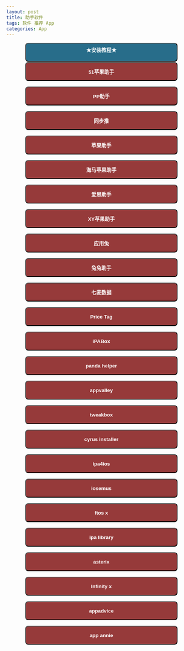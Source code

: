 ```yaml
---
layout: post
title: 助手软件
tags: 软件 推荐 App
categories: App
---
```

<style>
  .button2 {
     background-color: #963a3a;
     color: white;
	 font-weight: bold;
	 height: 50px;
	 width: 100%;
     margin-top: 1px;
     border-radius:8px
}
.button3 {
     background-color: #286d8a;
     color: white;
	 font-weight: bold;
	 height: 50px;
	 width: 100%;
     margin-top: 1px;
     border-radius:8px
}
@media only screen and (min-width: 760px){
  .button2 {
	 width: 80%;
	 margin-left: 10%;
}
  .button3 {
	 width: 80%;
	 margin-left: 10%;
}
}

</style>

<button class="button3"  onclick="jiaocheng()">★安装教程★<tton>
  <script language="javascript">
    function jiaocheng(){
      alert("1.点击按钮跳转到新网页安装 \n\n2.部分软件需要挂V下载 \n\n3.信任证书：设置-通用-描述文件与设备管理-点击对应的描述文件-信任");
}
  </script>


<a href="http://h5.51pgzs.com"> <button onclick="window.location.href" class="button2" target="_blank">51苹果助手</button> </a>

<a href="https://wap.25pp.com"> <button onclick="window.location.href" class="button2" target="_blank">PP助手</button> </a>

<a href="http://tui.tongbu.com/m/"> <button onclick="window.location.href" class="button2" target="_blank">同步推</button> </a>

<a href="http://zs.91.com/m2/pgzs.html"> <button onclick="window.location.href" class="button2" target="_blank">苹果助手</button> </a>

<a href="http://www.haima.me/iphone.html"> <button onclick="window.location.href" class="button2" target="_blank">海马苹果助手</button> </a>

<a href="https://m.i4.cn"> <button onclick="window.location.href" class="button2" target="_blank">爱思助手</button> </a>

<a href="http://tg.xyzs.com/dt/iphone.php"> <button onclick="window.location.href" class="button2" target="_blank">XY苹果助手</button> </a>

<a href="https://m.itools.cn"> <button onclick="window.location.href" class="button2" target="_blank">应用兔</button> </a>

<a href="http://www.tutuapp.com/index.php?r=site/mobileTutu2&t=ios&tab=zhengban"> <button onclick="window.location.href" class="button2" target="_blank">兔兔助手</button> </a>

<a href="https://itunes.apple.com/cn/app/%E4%B8%83%E9%BA%A6%E6%95%B0%E6%8D%AE/id1175302806?mt=8"> <button onclick="window.location.href" class="button2" target="_blank">七麦数据</button> </a>

<a href="https://itunes.apple.com/cn/app/price-tag-%E5%8F%91%E7%8E%B0%E5%A5%BD%E5%BA%94%E7%94%A8/id1166819590?mt=8"> <button onclick="window.location.href" class="button2" target="_blank">Price Tag</button> </a>

<a href="https://ipabox.store/home.html"> <button onclick="window.location.href" class="button2" target="_blank">iPABox</button> </a>

<a href="http://m.pandahelp.vip/regular"> <button onclick="window.location.href" class="button2" target="_blank">panda helper</button> </a>

<a href="https://appvalley.vip"> <button onclick="window.location.href" class="button2" target="_blank">appvalley</button> </a>

<a href="https://www.tweakboxapp.com"> <button onclick="window.location.href" class="button2" target="_blank">tweakbox</button> </a>

<a href="https://cyrusinstaller.com/#download"> <button onclick="window.location.href" class="button2" target="_blank">cyrus installer</button> </a>

<a href="https://www.ipa4ios.com/installer.html"> <button onclick="window.location.href" class="button2" target="_blank">ipa4ios</button> </a>

<a href="http://iosem.us/#"> <button onclick="window.location.href" class="button2" target="_blank">iosemus</button> </a>

<a href="https://ftios.vn/install/"> <button onclick="window.location.href" class="button2" target="_blank">ftos x</button> </a>

<a href="https://ipalibrary.org"> <button onclick="window.location.href" class="button2" target="_blank">ipa library</button> </a>

<a href="https://www.asterixinstaller.com"> <button onclick="window.location.href" class="button2" target="_blank">asterix</button> </a>

<a href="https://rink.hockeyapp.net/apps/5f324e8372d64a2bb73e32c917eea787?loading=false&secret="> <button onclick="window.location.href" class="button2" target="_blank">lnfinity x</button> </a>

<a href="https://itunes.apple.com/cn/app/apps-gone-free-%E6%AF%8F%E6%97%A5%E6%9C%80%E4%BD%B3apps/id470693788?mt=8"> <button onclick="window.location.href" class="button2" target="_blank">appadvice</button> </a>

<a href="https://itunes.apple.com/cn/app/app-annie/id660004961?mt=8"> <button onclick="window.location.href" class="button2" target="_blank">app annie</button> </a>
